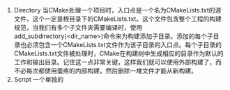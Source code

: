 1. Directory
   当CMake处理一个项目时，入口点是一个名为CMakeLists.txt的源文件，这个一定是根目录下的CMakeLists.txt。这个文件包含整个工程的构建规范，当我们有多个子文件夹需要编译时，使用add_subdirectory(<dir_name>)命令来为构建添加子目录。添加的每个子目录也必须包含一个CMakeLists.txt文件作为该子目录的入口点。每个子目录的CMakeLists.txt文件被处理时，CMake在构建树中生成相应的目录作为默认的工作和输出目录。记住这一点非常关键，这样我们就可以使用外部构建了，而不必每次都使用蛋疼的内部构建，然后删除一堆文件才能从新构建。
2. Script
   一个单独的<script>.cmake源文件可以使用cmake命令行工具cmake -P <script>.cmake选项来执行脚本。脚本模式只是在给定的文件中运行命令，并且不生成构建系统。它不允许CMake命令定义或执行构建目标。
3. Module
   在Directory或Script中，CMake代码可以使用include()命令来加载.cmake。cmake内置了许多模块用来帮助我们构建工程，前边文章中提到的CheckFunctionExists。也可以提供自己的模块，并在CMAKE_MODULE_PATH变量中指定它们的位置。

